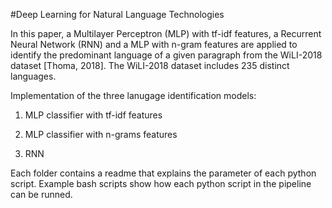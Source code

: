 #Deep Learning for Natural Language Technologies

In this paper, a Multilayer Perceptron (MLP) with tf-idf features, a Recurrent Neural Network (RNN) and a MLP with n-gram features are applied to identify the predominant language of a given paragraph from the WiLI-2018 dataset [Thoma, 2018]. The WiLI-2018 dataset includes 235 distinct languages.


Implementation of the three lanugage identification models:

1. MLP classifier with tf-idf features
 
2. MLP classifier with n-grams features

2. RNN

Each folder contains a readme that explains the parameter of each python script. Example bash scripts show how each python script in the pipeline can be runned.
